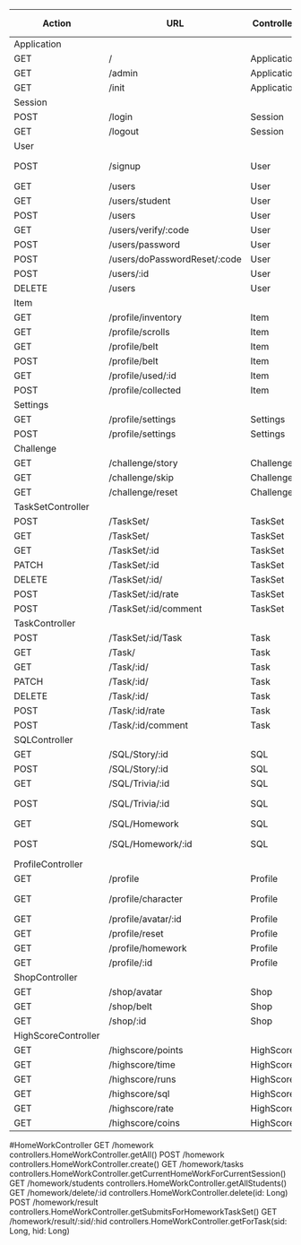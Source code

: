 |Action|URL                         |Controller |Method                |Send          |HTTP - Response Success      |Http - Response Error|
|------|----------------------------|-----------|----------------------|--------------|-----------------------------|---------------------|
|Application|
|GET   |/                           |Application|.index                |              |200-                         |                     |
|GET   |/admin                      |Application|.admin                |              |200-                         |                     |
|GET   |/init                       |Application|.init                 |              |200-                         |                     |
|Session|
|POST  |/login                      |Session    |.create               |Login.Form    |Redirect(Profile.read)       |400-Login.Error      |
|GET   |/logout                     |Session    |.delete               |              |Redirect(Application.index)  |                     |
|User|
|POST  |/signup                     |User       |.create               |Signup.Form   |Redirect(Session.create)     |400-Signup.Error     |
|GET   |/users                      |User       |.getAllUsers          |              |User[]                       |                     |
|GET   |/users/student              |User       |.checkStudent         |              |200-                         |                     |
|POST  |/users                      |User       |.edit                 |User.Form     |200-                         |                     |
|GET   |/users/verify/:code         |User       |.verifyEmail          |              |200-                         |                     |
|POST  |/users/password             |User       |.sendResetPasswordMail|              |200-                         |                     |
|POST  |/users/doPasswordReset/:code|User       |.doResetPassword      |              |200-                         |                     |
|POST  |/users/:id                  |User       |.promote              |              |200-                         |                     |
|DELETE|/users                      |User       |.delete               |              |200-                         |                     |
|Item|
|GET   |/profile/inventory          |Item       |.inventory            |              |200-Inventory                |                     |
|GET   |/profile/scrolls            |Item       |.scrollCollection     |              |200-Scroll[]                 |                     |
|GET   |/profile/belt               |Item       |.belt                 |              |200-Belt[]                   |                     |
|POST  |/profile/belt               |Item       |.edit                 |Belt.Form     |200-                         |                     |
|GET   |/profile/used/:id           |Item       |.used                 |              |200-                         |                     |
|POST  |/profile/collected          |Item       |.collected            |Collected.Form|200-                         |                     |
|Settings|
|GET   |/profile/settings           |Settings   |.index                |              |200-Setting                  |                     |
|POST  |/profile/settings           |Settings   |.edit                 |Settings      |Redirect(Settings.index)     |                     |
|Challenge|
|GET   |/challenge/story            |Challenge  |.story                |              |200-                         |                     |
|GET   |/challenge/skip             |Challenge  |.skip                 |              |200-                         |                     |
|GET   |/challenge/reset            |Challenge  |.reset                |              |200-                         |                     |
|TaskSetController|
|POST  |/TaskSet/                   |TaskSet    |.create               |TaskSet.Form  |Redirect(TaskSet.view)       |400-                 |
|GET   |/TaskSet/                   |TaskSet    |.read                 |              |200-TaskSet[]                |400-                 |
|GET   |/TaskSet/:id                |TaskSet    |.view                 |              |200-TaskSet                  |400-                 |
|PATCH |/TaskSet/:id                |TaskSet    |.update               |TaskSet       |Redirect(TaskSet.view)       |400-                 |
|DELETE|/TaskSet/:id/               |TaskSet    |.delete               |              |Redirect(TaskSet.read)       |400-                 |
|POST  |/TaskSet/:id/rate           |TaskSet    |.rate                 |Rating.Form   |Redirect(TaskSet.view)       |400-                 |
|POST  |/TaskSet/:id/comment        |TaskSet    |.comment              |Comment.Form  |Redirect(TaskSet.view)       |400-                 |
|TaskController
|POST  |/TaskSet/:id/Task           |Task       |.create               |Task.Form     |Redirect(Task.view)          |400-                 |
|GET   |/Task/                      |Task       |.read                 |              |200-Task[]                   |400-                 |
|GET   |/Task/:id/                  |Task       |.view                 |              |200-Task                     |400-                 |
|PATCH |/Task/:id/                  |Task       |.update               |Task          |Redirect(Task.view)          |400-                 |
|DELETE|/Task/:id/                  |Task       |.delete               |              |Redirect(Task.read)          |400-                 |
|POST  |/Task/:id/rate              |Task       |.rate                 |Rating.Form   |Redirect(Task.view)          |400-                 |
|POST  |/Task/:id/comment           |Task       |.comment              |Comment.Form  |Redirect(Task.view)          |400-                 |
|SQLController
|GET   |/SQL/Story/:id              |SQL        |.story                |              |200-Task.Exercise            |400-                 |
|POST  |/SQL/Story/:id              |SQL        |.storySolve(id: Long)
|GET   |/SQL/Trivia/:id             |SQL        |.trivia               |              |200-Task.Exercise            |400-                 |
|POST  |/SQL/Trivia/:id             |SQL        |.triviaSolve          |UserStatement |SQLResult.Successfull        |400-SQLResult.Failure|
|GET   |/SQL/Homework               |SQL        |.homework()             
|POST  |/SQL/Homework/:id           |SQL        |.homeworkSolve(id: Long)
|ProfileController
|GET   |/profile                     |Profile    |.read                |              |200-Profile.PlayerState      |400-                 |
|GET   |/profile/character           |Profile    |.character           |              |200-Profile.CharacterState   |400-                 |
|GET   |/profile/avatar/:id          |Profile    |.avatar              |              |200-Profile.Attributes       |400-                 |
|GET   |/profile/reset               |Profile    |.reset               |              |                             |400-                 |
|GET   |/profile/homework            |Profile    |.getUserHomeworks    |              |                             |400-                 |
|GET   |/profile/:id                 |Profile    |.view                |              |200-Profile                  |400-                 |
|ShopController
|GET   |/shop/avatar                 |Shop       |.avatarList          |              |200-ShopItem[]               |400-                 |
|GET   |/shop/belt                   |Shop       |.beltList            |              |200-ShopItem[]               |400-                 |
|GET   |/shop/:id                    |Shop       |.buy                 |              |200-                         |400-                 |
|HighScoreController
|GET   |/highscore/points            |HighScore  |.byPoints            |              |200-HighscoreList            |400-                 |
|GET   |/highscore/time              |HighScore  |.byTime              |              |200-HighscoreList            |400-                 |
|GET   |/highscore/runs              |HighScore  |.byRuns              |              |200-HighscoreList            |400-                 |
|GET   |/highscore/sql               |HighScore  |.bySQL               |              |200-HighscoreList            |400-                 |
|GET   |/highscore/rate              |HighScore  |.byRate              |              |200-HighscoreList            |400-                 |
|GET   |/highscore/coins             |HighScore  |.byCoins             |              |200-HighscoreList            |400-                 |



#HomeWorkController
GET         /homework                           controllers.HomeWorkController.getAll()
POST        /homework                           controllers.HomeWorkController.create()
GET         /homework/tasks                     controllers.HomeWorkController.getCurrentHomeWorkForCurrentSession()
GET         /homework/students                  controllers.HomeWorkController.getAllStudents()
GET         /homework/delete/:id                controllers.HomeWorkController.delete(id: Long)
POST        /homework/result                    controllers.HomeWorkController.getSubmitsForHomeworkTaskSet()
GET         /homework/result/:sid/:hid          controllers.HomeWorkController.getForTask(sid: Long, hid: Long)
